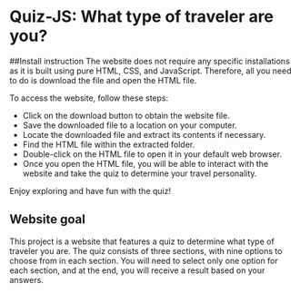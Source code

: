 # Quiz-JS: What type of traveler are you?

##Install instruction
The website does not require any specific installations as it is built using pure HTML, CSS, and JavaScript. Therefore, all you need to do is download the file and open the HTML file.

To access the website, follow these steps:

 - Click on the download button to obtain the website file.
 - Save the downloaded file to a location on your computer.
 - Locate the downloaded file and extract its contents if necessary.
 - Find the HTML file within the extracted folder.
 - Double-click on the HTML file to open it in your default web browser.
 - Once you open the HTML file, you will be able to interact with the website and take the quiz to determine your travel personality.

Enjoy exploring and have fun with the quiz!

## Website goal
This project is a website that features a quiz to determine what type of traveler you are. The quiz consists of three sections, with nine options to choose from in each section. You will need to select only one option for each section, and at the end, you will receive a result based on your answers.
